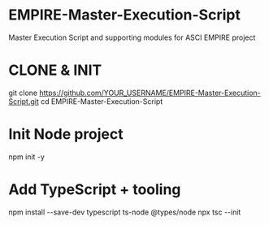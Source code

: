 # EMPIRE-Master-Execution-Script
Master Execution Script and supporting modules for ASCI EMPIRE project 

# CLONE & INIT 
git clone https://github.com/YOUR_USERNAME/EMPIRE-Master-Execution-Script.git
cd EMPIRE-Master-Execution-Script

# Init Node project
npm init -y

# Add TypeScript + tooling
npm install --save-dev typescript ts-node @types/node
npx tsc --init

